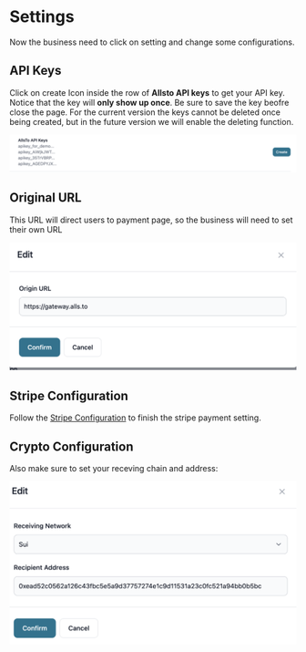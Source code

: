 # Settings

Now the business need to click on setting and change some configurations.

## API Keys

Click on create Icon inside the row of **Allsto API keys** to get your API key. Notice that the key will **only show up once**. Be sure to save the key beofre close the page. For the current version the keys cannot be deleted once being created, but in the future version we will enable the deleting function.

![](./asset/api.png)

## Original URL

This URL will direct users to payment page, so the business will need to set their own URL

![](./asset/url.png)

## Stripe Configuration

Follow the [Stripe Configuration](../connection/stripe.md) to finish the stripe payment setting.

## Crypto Configuration

Also make sure to set your receving chain and address:

![](./asset/crypto.png)




